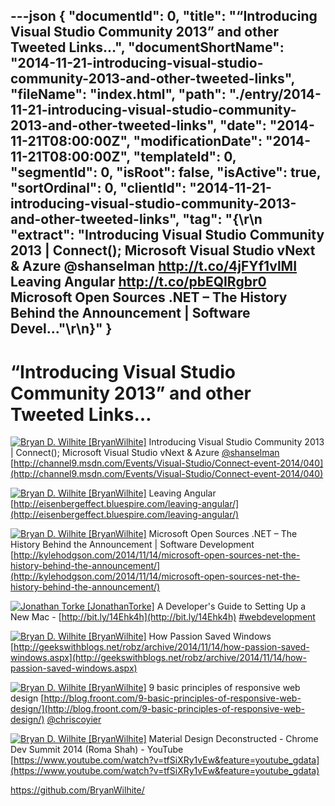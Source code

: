 ---json
{
  "documentId": 0,
  "title": "“Introducing Visual Studio Community 2013” and other Tweeted Links…",
  "documentShortName": "2014-11-21-introducing-visual-studio-community-2013-and-other-tweeted-links",
  "fileName": "index.html",
  "path": "./entry/2014-11-21-introducing-visual-studio-community-2013-and-other-tweeted-links",
  "date": "2014-11-21T08:00:00Z",
  "modificationDate": "2014-11-21T08:00:00Z",
  "templateId": 0,
  "segmentId": 0,
  "isRoot": false,
  "isActive": true,
  "sortOrdinal": 0,
  "clientId": "2014-11-21-introducing-visual-studio-community-2013-and-other-tweeted-links",
  "tag": "{\r\n  \"extract\": \"Introducing Visual Studio Community 2013 | Connect(); Microsoft Visual Studio vNext & Azure @shanselman <http://t.co/4jFYf1vlMI>  Leaving Angular <http://t.co/pbEQIRgbr0>  Microsoft Open Sources .NET – The History Behind the Announcement | Software Devel...\"\r\n}"
}
---

# “Introducing Visual Studio Community 2013” and other Tweeted Links…

[<img alt="Bryan D. Wilhite [BryanWilhite]" src="https://songhay.blob.core.windows.net/shared-social-twitter/BryanWilhite.jpeg">](http://songhayblog.azurewebsites.net/ "Bryan D. Wilhite [BryanWilhite]") <span>Introducing Visual Studio Community 2013 | Connect(); Microsoft Visual Studio vNext & Azure [@shanselman](http://twitter.com/shanselman) [http://channel9.msdn.com/Events/Visual-Studio/Connect-event-2014/040](http://channel9.msdn.com/Events/Visual-Studio/Connect-event-2014/040)</span>

[<img alt="Bryan D. Wilhite [BryanWilhite]" src="https://songhay.blob.core.windows.net/shared-social-twitter/BryanWilhite.jpeg">](http://songhayblog.azurewebsites.net/ "Bryan D. Wilhite [BryanWilhite]") <span>Leaving Angular [http://eisenbergeffect.bluespire.com/leaving-angular/](http://eisenbergeffect.bluespire.com/leaving-angular/)</span>

[<img alt="Bryan D. Wilhite [BryanWilhite]" src="https://songhay.blob.core.windows.net/shared-social-twitter/BryanWilhite.jpeg">](http://songhayblog.azurewebsites.net/ "Bryan D. Wilhite [BryanWilhite]") <span>Microsoft Open Sources .NET – The History Behind the Announcement | Software Development [http://kylehodgson.com/2014/11/14/microsoft-open-sources-net-the-history-behind-the-announcement/](http://kylehodgson.com/2014/11/14/microsoft-open-sources-net-the-history-behind-the-announcement/)</span>

[<img alt="Jonathan Torke [JonathanTorke]" src="https://songhay.blob.core.windows.net/shared-social-twitter/JonathanTorke.png">](http://pixeltuner.de/ "Jonathan Torke [JonathanTorke]") <span>A Developer's Guide to Setting Up a New Mac - [http://bit.ly/14Ehk4h](http://bit.ly/14Ehk4h) [#webdevelopment](http://search.twitter.com/search?q=%23webdevelopment)</span>

[<img alt="Bryan D. Wilhite [BryanWilhite]" src="https://songhay.blob.core.windows.net/shared-social-twitter/BryanWilhite.jpeg">](http://songhayblog.azurewebsites.net/ "Bryan D. Wilhite [BryanWilhite]") <span>How Passion Saved Windows [http://geekswithblogs.net/robz/archive/2014/11/14/how-passion-saved-windows.aspx](http://geekswithblogs.net/robz/archive/2014/11/14/how-passion-saved-windows.aspx)</span>

[<img alt="Bryan D. Wilhite [BryanWilhite]" src="https://songhay.blob.core.windows.net/shared-social-twitter/BryanWilhite.jpeg">](http://songhayblog.azurewebsites.net/ "Bryan D. Wilhite [BryanWilhite]") <span>9 basic principles of responsive web design [http://blog.froont.com/9-basic-principles-of-responsive-web-design/](http://blog.froont.com/9-basic-principles-of-responsive-web-design/) [@chriscoyier](http://twitter.com/chriscoyier)</span>

[<img alt="Bryan D. Wilhite [BryanWilhite]" src="https://songhay.blob.core.windows.net/shared-social-twitter/BryanWilhite.jpeg">](http://songhayblog.azurewebsites.net/ "Bryan D. Wilhite [BryanWilhite]") <span>Material Design Deconstructed - Chrome Dev Summit 2014 (Roma Shah) - YouTube [https://www.youtube.com/watch?v=tfSiXRy1vEw&feature=youtube_gdata](https://www.youtube.com/watch?v=tfSiXRy1vEw&feature=youtube_gdata)</span>

<https://github.com/BryanWilhite/>
